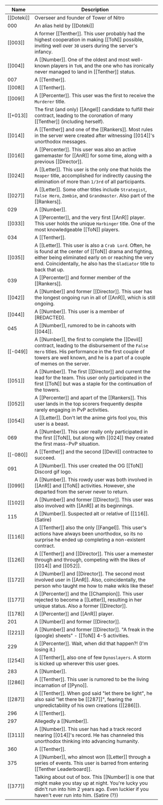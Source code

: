 
| Name       | Description                                                                                                                                                                                                                                  |
| ---------- | -------------------------------------------------------------------------------------------------------------------------------------------------------------------------------------------------------------------------------------------- |
| [[Doteki]] | Overseer and founder of Tower of Nitro                                                                                                                                                                                                       |
| 000        | An alias held by [[Doteki]]                                                                                                                                                                                                                  |
| [[003]]    | A former [[Tenther]]. This user probably had the highest cooperation in making [[ToN]] possible, inviting well over `30` users during the server's infancy.                                                                                  |
| [[004]]    | A [[Number]]. One of the oldest and most well-known players in `ToN`, and the one who has ironically never managed to land in [[Tenther]] status.                                                                                            |
| 007        | A [[Tenther]].                                                                                                                                                                                                                               |
| [[008]]    | A [[Tenther]].                                                                                                                                                                                                                               |
| [[009]]    | A [[Percenter]]. This user was the first to receive the `Murderer` title.                                                                                                                                                                    |
| [[+013]]   | The first (and only) [[Angel]] candidate to fulfill their contract, leading to the coronation of many [[Tenther]] (including herself).                                                                                                       |
| [[014]]    | A [[Tenther]] and one of the [[Rankers]]. Most rules in the server were created after witnessing [[014]]'s unorthodox messages.                                                                                                              |
| [[016]]    | A [[Percenter]]. This user was also an active gamemaster for [[AnR]] for some time, along with a previous [[Director]].                                                                                                                      |
| [[024]]    | A [[Letter]]. This user is the only one that holds the `Reaper` title, accomplished for indirectly causing the elimination of more than `1/3rd` of all participants.                                                                         |
| [[027]]    | A [[Letter]]. Some other titles include `Strategist`, `False Hero`, `Zombie`, and `Grandmaster`. Also part of the [[Rankers]].                                                                                                               |
| 029        | A [[Number]].                                                                                                                                                                                                                                |
| [[033]]    | A [[Percenter]], and the very first [[AnR]] player. This user holds the unique `Harbinger` title. One of the most knowledgeable [[ToN]] players.                                                                                             |
| 034        | A [[Tenther]].                                                                                                                                                                                                                               |
| [[035]]    | A [[Letter]]. This user is also a `Crab Lord`. Often, he is found at the center of [[ToN]] drama and fighting, either being eliminated early on or reaching the very end. Coincidentally, he also has the `Gladiator` title to back that up. |
| 039        | A [[Percenter]] and former member of the [[Rankers]].                                                                                                                                                                                        |
| [[042]]    | A [[Number]] and former [[Director]]. This user has the longest ongoing run in all of [[AnR]], which is still ongoing.                                                                                                                       |
| [[044]]    | A [[Number]]. This user is a member of [REDACTED].                                                                                                                                                                                           |
| 045        | A [[Number]], rumored to be in cahoots with [[044]].                                                                                                                                                                                         |
| [[-049]]   | A [[Number]], the first to complete the [[Devil]] contract, leading to the disbursement of the `False Hero` titles. His performance in the first couple of towers are well known, and he is a part of a couple of memes on the server.       |
| [[051]]    | A [[Number]]. The first [[Director]] and current the lead for the team. This user only participated in the first [[ToN]] but was a staple for the continuation of the towers.                                                                |
| [[052]]    | A [[Percenter]] and apart of the [[Rankers]]. This user lands in the top scorers frequently despite rarely engaging in PvP activities.                                                                                                       |
| [[054]]    | A [[Letter]]. Don't let the anime girls fool you, this user is a beast.                                                                                                                                                                      |
| 069        | A [[Number]]. This user really only participated in the first [[ToN]], but along with [[024]] they created the first mass-PvP situation.                                                                                                     |
| [[-080]]   | A [[Tenther]] and the second [[Devil]] contractee to succeed.                                                                                                                                                                                |
| 091        | A [[Number]]. This user created the OG [[ToN]] Discord gif logo.                                                                                                                                                                             |
| [[099]]    | A [[Number]]. This rowdy user was both involved in [[AnR]] and [[ToN]] activities. However, she departed from the server never to return.                                                                                                    |
| [[102]]    | A [[Number]] and former [[Director]]. This user was also involved with [[AnR]] at its beginnings.                                                                                                                                            |
| 115        | A [[Number]]. Suspected alt or relative of [[116]]. (Satire)                                                                                                                                                                                 |
| [[116]]    | A [[Tenther]] also the only [[Fangel]]. This user's actions have always been unorthodox, so its no surprise he ended up completing a non-existent contract.                                                                                  |
| [[126]]    | A [[Tenther]] and [[Director]]. This user a memester through and through, competing with the likes of [[014]] and [[052]].                                                                                                                   |
| [[172]]    | A [[Number]] and [[Director]]. The second most involved user in [[AnR]]. Also, coincidentally, the person who taught me how to make wikis like these!                                                                                        |
| [[177]]    | A [[Percenter]] and the [[Champion]]. This user rejected to become a [[Letter]], resulting in her unique status. Also a former [[Director]].                                                                                                 |
| [[178]]    | A [[Percenter]] and [[AnR]] player.                                                                                                                                                                                                          |
| 201        | A [[Number]] and former [[Director]].                                                                                                                                                                                                        |
| [[221]]    | A [[Number]] and former [[Director]]. "A freak in the (google) sheets" - [[ToN]] 4-5 activities.                                                                                                                                             |
| 229        | A [[Percenter]]. Wait, when did that happen?! (I'm losing it.)                                                                                                                                                                               |
| [[254]]    | A [[Tenther]], also one of few `Dynoslayers`. A storm is kicked up wherever this user goes.                                                                                                                                                  |
| 283        | A [[Number]].                                                                                                                                                                                                                                |
| [[286]]    | A [[Tenther]]. This user is rumored to be the living incarnation of [[Pyno]].                                                                                                                                                                |
| [[287]]    | A [[Tenther]]. When god said "let there be light", he also said "let there be [[287]]", fearing the unpredictability of his own creations ([[286]]).                                                                                         |
| 296        | A [[Tenther]].                                                                                                                                                                                                                               |
| 297        | Allegedly a [[Number]].                                                                                                                                                                                                                      |
| [[311]]    | A [[Number]]. This user has had a track record nearing [[014]]'s record. He has channeled this unorthodox thinking into advancing humanity.                                                                                                  |
| 360        | A [[Tenther]].                                                                                                                                                                                                                               |
| 375        | A [[Number]], who almost won [[Letter]] through a series of events. This user is barred from entering [[Tenther Leaderboard]].                                                                                                               |
| [[377]]    | Talking about out of box. This [[Number]] is one that might make you stay up at night. You're lucky you didn't run into him 2 years ago. Even luckier if you haven't ever run into him. (Satire (?))                                         |